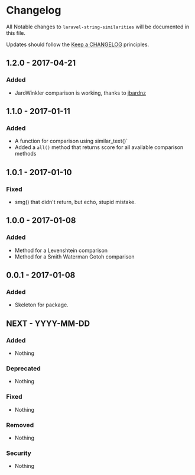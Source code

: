 # Changelog

All Notable changes to `laravel-string-similarities` will be documented in this file.

Updates should follow the [Keep a CHANGELOG](http://keepachangelog.com/) principles.

## 1.2.0 - 2017-04-21

### Added
- JaroWinkler comparison is working, thanks to [jbardnz](https://github.com/jbardnz)

## 1.1.0 - 2017-01-11

### Added
- A function for comparison using similar_text()`
- Added a `all()` method that returns score for all available comparison methods

## 1.0.1 - 2017-01-10

### Fixed
- smg() that didn't return, but echo, stupid mistake.

## 1.0.0 - 2017-01-08

### Added
- Method for a Levenshtein comparison
- Method for a Smith Waterman Gotoh comparison

## 0.0.1 - 2017-01-08

### Added
- Skeleton for package.

## NEXT - YYYY-MM-DD

### Added
- Nothing

### Deprecated
- Nothing

### Fixed
- Nothing

### Removed
- Nothing

### Security
- Nothing
